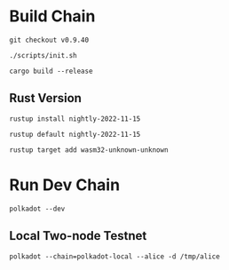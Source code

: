 # Build Chain

```
git checkout v0.9.40

./scripts/init.sh

cargo build --release
```

## Rust Version

```
rustup install nightly-2022-11-15

rustup default nightly-2022-11-15

rustup target add wasm32-unknown-unknown
```

# Run Dev Chain

```
polkadot --dev
```

## Local Two-node Testnet

```
polkadot --chain=polkadot-local --alice -d /tmp/alice
```